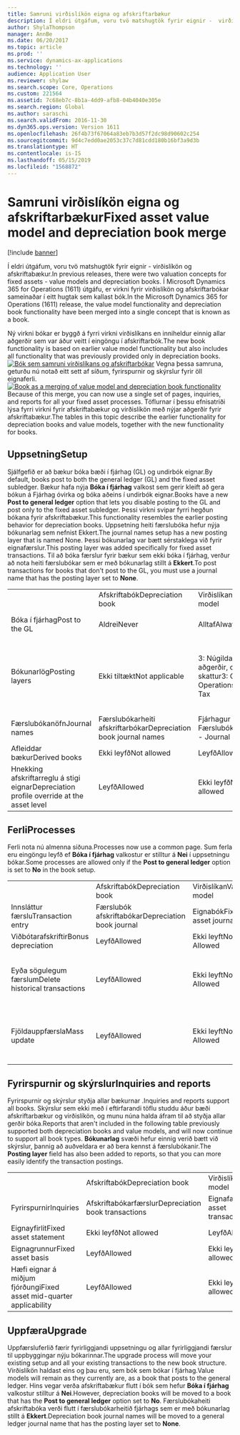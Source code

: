 ```yaml
---
title: Samruni virðislíkön eigna og afskriftarbækur
description: Í eldri útgáfum, voru tvö matshugtök fyrir eignir -  virðislíkön og afskriftabækur. Í Microsoft Dynamics 365 for Operations (1611) útgáfu, er virkni fyrir virðislíkön og afskriftarbókar sameinaðar í eitt hugtak sem kallast bók.
author: ShylaThompson
manager: AnnBe
ms.date: 06/20/2017
ms.topic: article
ms.prod: ''
ms.service: dynamics-ax-applications
ms.technology: ''
audience: Application User
ms.reviewer: shylaw
ms.search.scope: Core, Operations
ms.custom: 221564
ms.assetid: 7c68eb7c-8b1a-4dd9-afb8-04b4040e305e
ms.search.region: Global
ms.author: saraschi
ms.search.validFrom: 2016-11-30
ms.dyn365.ops.version: Version 1611
ms.openlocfilehash: 26f4b73f67064a83eb7b3d57f2dc98d90602c254
ms.sourcegitcommit: 9d4c7edd0ae2053c37c7d81cdd180b16bf3a9d3b
ms.translationtype: HT
ms.contentlocale: is-IS
ms.lasthandoff: 05/15/2019
ms.locfileid: "1568872"
---
```

# <a name="fixed-asset-value-model-and-depreciation-book-merge"></a><span data-ttu-id="44d30-104">Samruni virðislíkön eigna og afskriftarbækur</span><span class="sxs-lookup"><span data-stu-id="44d30-104">Fixed asset value model and depreciation book merge</span></span>

[!include [banner](../includes/banner.md)]

<span data-ttu-id="44d30-105">Í eldri útgáfum, voru tvö matshugtök fyrir eignir -  virðislíkön og afskriftabækur.</span><span class="sxs-lookup"><span data-stu-id="44d30-105">In previous releases, there were two valuation concepts for fixed assets -  value models and depreciation books.</span></span> <span data-ttu-id="44d30-106">Í Microsoft Dynamics 365 for Operations (1611) útgáfu, er virkni fyrir virðislíkön og afskriftarbókar sameinaðar í eitt hugtak sem kallast bók.</span><span class="sxs-lookup"><span data-stu-id="44d30-106">In the Microsoft Dynamics 365 for Operations (1611) release, the value model functionality and depreciation book functionality have been merged into a single concept that is known as a book.</span></span>

<span data-ttu-id="44d30-107">Ný virkni bókar er byggð á fyrri virkni virðislíkans en inniheldur einnig allar aðgerðir sem var áður veitt í eingöngu í afskriftarbók.</span><span class="sxs-lookup"><span data-stu-id="44d30-107">The new book functionality is based on earlier value model functionality but also includes all functionality that was previously provided only in depreciation books.</span></span> <span data-ttu-id="44d30-108">[![Bók sem samruni virðislíkans og afskriftarbókar](./media/fixed-assets.png)](./media/fixed-assets.png) Vegna þessa samruna, geturðu nú notað eitt sett af síðum, fyrirspurnir og skýrslur fyrir öll eignaferli.</span><span class="sxs-lookup"><span data-stu-id="44d30-108">[![Book as a merging of value model and depreciation book functionality](./media/fixed-assets.png)](./media/fixed-assets.png) Because of this merge, you can now use a single set of pages, inquiries, and reports for all your fixed asset processes.</span></span> <span data-ttu-id="44d30-109">Töflurnar í þessu efnisatriði lýsa fyrri virkni fyrir afskriftabækur og virðislíkön með nýjar aðgerðir fyrir afskriftabækur.</span><span class="sxs-lookup"><span data-stu-id="44d30-109">The tables in this topic describe the earlier functionality for depreciation books and value models, together with the new functionality for books.</span></span>

## <a name="setup"></a><span data-ttu-id="44d30-110">Uppsetning</span><span class="sxs-lookup"><span data-stu-id="44d30-110">Setup</span></span>
<span data-ttu-id="44d30-111">Sjálfgefið er að bækur bóka bæði í fjárhag (GL) og undirbók eignar.</span><span class="sxs-lookup"><span data-stu-id="44d30-111">By default, books post to both the general ledger (GL) and the fixed asset subledger.</span></span> <span data-ttu-id="44d30-112">Bækur hafa nýja **Bóka í fjárhag** valkost sem gerir kleift að gera bókun á Fjárhag óvirka og bóka aðeins í undirbók eignar.</span><span class="sxs-lookup"><span data-stu-id="44d30-112">Books have a new **Post to general ledger** option that lets you disable posting to the GL and post only to the fixed asset subledger.</span></span> <span data-ttu-id="44d30-113">Þessi virkni svipar fyrri hegðun bókana fyrir afskriftabækur.</span><span class="sxs-lookup"><span data-stu-id="44d30-113">This functionality resembles the earlier posting behavior for depreciation books.</span></span> <span data-ttu-id="44d30-114">Uppsetning heiti færslubóka hefur nýja bókunarlag sem nefnist Ekkert.</span><span class="sxs-lookup"><span data-stu-id="44d30-114">The journal names setup has a new posting layer that is named None.</span></span> <span data-ttu-id="44d30-115">Þessi bókunarlag var bætt sérstaklega við fyrir eignafærslur.</span><span class="sxs-lookup"><span data-stu-id="44d30-115">This posting layer was added specifically for fixed asset transactions.</span></span> <span data-ttu-id="44d30-116">Til að bóka færslur fyrir bækur sem ekki bóka í fjárhag, verður að nota heiti færslubókar sem er með bókunarlag stillt á **Ekkert**.</span><span class="sxs-lookup"><span data-stu-id="44d30-116">To post transactions for books that don't post to the GL, you must use a journal name that has the posting layer set to **None**.</span></span>

|                                                  |                                 |                                 |                                                         |
|--------------------------------------------------|---------------------------------|---------------------------------|---------------------------------------------------------|
|                                                  | <span data-ttu-id="44d30-117">Afskriftabók</span><span class="sxs-lookup"><span data-stu-id="44d30-117">Depreciation book</span></span>               | <span data-ttu-id="44d30-118">Virðislíkan</span><span class="sxs-lookup"><span data-stu-id="44d30-118">Value model</span></span>                     | <span data-ttu-id="44d30-119">Bók (Nýtt)</span><span class="sxs-lookup"><span data-stu-id="44d30-119">Book (New)</span></span>                                              |
| <span data-ttu-id="44d30-120">Bóka í fjárhag</span><span class="sxs-lookup"><span data-stu-id="44d30-120">Post to the GL</span></span>                                   | <span data-ttu-id="44d30-121">Aldrei</span><span class="sxs-lookup"><span data-stu-id="44d30-121">Never</span></span>                           | <span data-ttu-id="44d30-122">Alltaf</span><span class="sxs-lookup"><span data-stu-id="44d30-122">Always</span></span>                          | <span data-ttu-id="44d30-123">Valkostur að bóka á Fjárhag</span><span class="sxs-lookup"><span data-stu-id="44d30-123">Option to post to the GL</span></span>                                |
| <span data-ttu-id="44d30-124">Bókunarlög</span><span class="sxs-lookup"><span data-stu-id="44d30-124">Posting layers</span></span>                                   | <span data-ttu-id="44d30-125">Ekki tiltækt</span><span class="sxs-lookup"><span data-stu-id="44d30-125">Not applicable</span></span>                  | <span data-ttu-id="44d30-126">3: Núgildandi, aðgerðir, og skattur</span><span class="sxs-lookup"><span data-stu-id="44d30-126">3: Current, Operations, and Tax</span></span> | <span data-ttu-id="44d30-127">11: núgildandi, Aðgerðir, Skatt, 7 sérsniðna lögum og Ekkert</span><span class="sxs-lookup"><span data-stu-id="44d30-127">11: Current, Operations, Tax, 7 custom layers, and None</span></span> |
| <span data-ttu-id="44d30-128">Færslubókanöfn</span><span class="sxs-lookup"><span data-stu-id="44d30-128">Journal names</span></span>                                    | <span data-ttu-id="44d30-129">Færslubókarheiti afskriftarbókar</span><span class="sxs-lookup"><span data-stu-id="44d30-129">Depreciation book journal names</span></span> | <span data-ttu-id="44d30-130">Fjárhagur - Færslubókanöfn</span><span class="sxs-lookup"><span data-stu-id="44d30-130">GL - Journal names</span></span>              | <span data-ttu-id="44d30-131">Fjárhagur - Færslubókanöfn</span><span class="sxs-lookup"><span data-stu-id="44d30-131">GL - Journal names</span></span>                                      |
| <span data-ttu-id="44d30-132">Afleiddar bækur</span><span class="sxs-lookup"><span data-stu-id="44d30-132">Derived books</span></span>                                    | <span data-ttu-id="44d30-133">Ekki leyfð</span><span class="sxs-lookup"><span data-stu-id="44d30-133">Not allowed</span></span>                     | <span data-ttu-id="44d30-134">Leyfð</span><span class="sxs-lookup"><span data-stu-id="44d30-134">Allowed</span></span>                         | <span data-ttu-id="44d30-135">Leyfð</span><span class="sxs-lookup"><span data-stu-id="44d30-135">Allowed</span></span>                                                 |
| <span data-ttu-id="44d30-136">Hnekking afskriftarreglu á stigi eignar</span><span class="sxs-lookup"><span data-stu-id="44d30-136">Depreciation profile override at the asset level</span></span> | <span data-ttu-id="44d30-137">Leyfð</span><span class="sxs-lookup"><span data-stu-id="44d30-137">Allowed</span></span>                         | <span data-ttu-id="44d30-138">Ekki leyfð</span><span class="sxs-lookup"><span data-stu-id="44d30-138">Not allowed</span></span>                     | <span data-ttu-id="44d30-139">Leyfð</span><span class="sxs-lookup"><span data-stu-id="44d30-139">Allowed</span></span>                                                 |

## <a name="processes"></a><span data-ttu-id="44d30-140">Ferli</span><span class="sxs-lookup"><span data-stu-id="44d30-140">Processes</span></span>
<span data-ttu-id="44d30-141">Ferli nota nú almenna síðuna.</span><span class="sxs-lookup"><span data-stu-id="44d30-141">Processes now use a common page.</span></span> <span data-ttu-id="44d30-142">Sum ferla eru eingöngu leyfð ef **Bóka í fjárhag** valkostur er stilltur á **Nei** í uppsetningu bókar.</span><span class="sxs-lookup"><span data-stu-id="44d30-142">Some processes are allowed only if the **Post to general ledger** option is set to **No** in the book setup.</span></span>

|                                |                           |                     |                                          |
|--------------------------------|---------------------------|---------------------|------------------------------------------|
|                                | <span data-ttu-id="44d30-143">Afskriftabók</span><span class="sxs-lookup"><span data-stu-id="44d30-143">Depreciation book</span></span>         | <span data-ttu-id="44d30-144">Virðislíkan</span><span class="sxs-lookup"><span data-stu-id="44d30-144">Value model</span></span>         | <span data-ttu-id="44d30-145">Bók (Nýtt)</span><span class="sxs-lookup"><span data-stu-id="44d30-145">Book (New)</span></span>                               |
| <span data-ttu-id="44d30-146">Innsláttur færslu</span><span class="sxs-lookup"><span data-stu-id="44d30-146">Transaction entry</span></span>              | <span data-ttu-id="44d30-147">Færslubók afskriftabókar</span><span class="sxs-lookup"><span data-stu-id="44d30-147">Depreciation book journal</span></span> | <span data-ttu-id="44d30-148">Eignabók</span><span class="sxs-lookup"><span data-stu-id="44d30-148">Fixed asset journal</span></span> | <span data-ttu-id="44d30-149">Eignabók</span><span class="sxs-lookup"><span data-stu-id="44d30-149">Fixed asset journal</span></span>                      |
| <span data-ttu-id="44d30-150">Viðbótarafskriftir</span><span class="sxs-lookup"><span data-stu-id="44d30-150">Bonus depreciation</span></span>             | <span data-ttu-id="44d30-151">Leyfð</span><span class="sxs-lookup"><span data-stu-id="44d30-151">Allowed</span></span>                   | <span data-ttu-id="44d30-152">Ekki leyft</span><span class="sxs-lookup"><span data-stu-id="44d30-152">Not Allowed</span></span>         | <span data-ttu-id="44d30-153">Leyfð</span><span class="sxs-lookup"><span data-stu-id="44d30-153">Allowed</span></span>                                  |
| <span data-ttu-id="44d30-154">Eyða sögulegum færslum</span><span class="sxs-lookup"><span data-stu-id="44d30-154">Delete historical transactions</span></span> | <span data-ttu-id="44d30-155">Leyfð</span><span class="sxs-lookup"><span data-stu-id="44d30-155">Allowed</span></span>                   | <span data-ttu-id="44d30-156">Ekki leyft</span><span class="sxs-lookup"><span data-stu-id="44d30-156">Not Allowed</span></span>         | <span data-ttu-id="44d30-157">Leyft, nema verið sé að bóka í Fjárhags</span><span class="sxs-lookup"><span data-stu-id="44d30-157">Allowed, unless you're posting to the GL</span></span> |
| <span data-ttu-id="44d30-158">Fjöldauppfærsla</span><span class="sxs-lookup"><span data-stu-id="44d30-158">Mass update</span></span>                    | <span data-ttu-id="44d30-159">Leyfð</span><span class="sxs-lookup"><span data-stu-id="44d30-159">Allowed</span></span>                   | <span data-ttu-id="44d30-160">Ekki leyft</span><span class="sxs-lookup"><span data-stu-id="44d30-160">Not Allowed</span></span>         | <span data-ttu-id="44d30-161">Leyft, nema verið sé að bóka í Fjárhags</span><span class="sxs-lookup"><span data-stu-id="44d30-161">Allowed, unless you're posting to the GL</span></span> |

## <a name="inquiries-and-reports"></a><span data-ttu-id="44d30-162">Fyrirspurnir og skýrslur</span><span class="sxs-lookup"><span data-stu-id="44d30-162">Inquiries and reports</span></span>
<span data-ttu-id="44d30-163">Fyrirspurnir og skýrslur styðja allar bækurnar .</span><span class="sxs-lookup"><span data-stu-id="44d30-163">Inquiries and reports support all books.</span></span> <span data-ttu-id="44d30-164">Skýrslur sem ekki með í eftirfarandi töflu studdu áður bæði afskriftarbækur og virðislíkön, og munu núna halda áfram til að styðja allar gerðir bóka.</span><span class="sxs-lookup"><span data-stu-id="44d30-164">Reports that aren't included in the following table previously supported both depreciation books and value models, and will now continue to support all book types.</span></span> <span data-ttu-id="44d30-165">**Bókunarlag** svæði hefur einnig verið bætt við skýrslur, þannig að auðveldara er að bera kennst á færslubókanir.</span><span class="sxs-lookup"><span data-stu-id="44d30-165">The **Posting layer** field has also been added to reports, so that you can more easily identify the transaction postings.</span></span>

|                                       |                                |                          |                          |
|---------------------------------------|--------------------------------|--------------------------|--------------------------|
|                                       | <span data-ttu-id="44d30-166">Afskriftabók</span><span class="sxs-lookup"><span data-stu-id="44d30-166">Depreciation book</span></span>              | <span data-ttu-id="44d30-167">Virðislíkan</span><span class="sxs-lookup"><span data-stu-id="44d30-167">Value model</span></span>              | <span data-ttu-id="44d30-168">Bók (Nýtt)</span><span class="sxs-lookup"><span data-stu-id="44d30-168">Book (New)</span></span>               |
| <span data-ttu-id="44d30-169">Fyrirspurnir</span><span class="sxs-lookup"><span data-stu-id="44d30-169">Inquiries</span></span>                             | <span data-ttu-id="44d30-170">Afskriftabókarfærslur</span><span class="sxs-lookup"><span data-stu-id="44d30-170">Depreciation book transactions</span></span> | <span data-ttu-id="44d30-171">Eignafærslur</span><span class="sxs-lookup"><span data-stu-id="44d30-171">Fixed asset transactions</span></span> | <span data-ttu-id="44d30-172">Eignafærslur</span><span class="sxs-lookup"><span data-stu-id="44d30-172">Fixed asset transactions</span></span> |
| <span data-ttu-id="44d30-173">Eignayfirlit</span><span class="sxs-lookup"><span data-stu-id="44d30-173">Fixed asset statement</span></span>                 | <span data-ttu-id="44d30-174">Ekki leyfð</span><span class="sxs-lookup"><span data-stu-id="44d30-174">Not allowed</span></span>                    | <span data-ttu-id="44d30-175">Leyfð</span><span class="sxs-lookup"><span data-stu-id="44d30-175">Allowed</span></span>                  | <span data-ttu-id="44d30-176">Leyfð</span><span class="sxs-lookup"><span data-stu-id="44d30-176">Allowed</span></span>                  |
| <span data-ttu-id="44d30-177">Eignagrunnur</span><span class="sxs-lookup"><span data-stu-id="44d30-177">Fixed asset basis</span></span>                     | <span data-ttu-id="44d30-178">Leyfð</span><span class="sxs-lookup"><span data-stu-id="44d30-178">Allowed</span></span>                        | <span data-ttu-id="44d30-179">Ekki leyfð</span><span class="sxs-lookup"><span data-stu-id="44d30-179">Not allowed</span></span>              | <span data-ttu-id="44d30-180">Leyfð</span><span class="sxs-lookup"><span data-stu-id="44d30-180">Allowed</span></span>                  |
| <span data-ttu-id="44d30-181">Hæfi eignar á miðjum fjórðungi</span><span class="sxs-lookup"><span data-stu-id="44d30-181">Fixed asset mid-quarter applicability</span></span> | <span data-ttu-id="44d30-182">Leyfð</span><span class="sxs-lookup"><span data-stu-id="44d30-182">Allowed</span></span>                        | <span data-ttu-id="44d30-183">Ekki leyfð</span><span class="sxs-lookup"><span data-stu-id="44d30-183">Not allowed</span></span>              | <span data-ttu-id="44d30-184">Leyfð</span><span class="sxs-lookup"><span data-stu-id="44d30-184">Allowed</span></span>                  |

## <a name="upgrade"></a><span data-ttu-id="44d30-185">Uppfæra</span><span class="sxs-lookup"><span data-stu-id="44d30-185">Upgrade</span></span>
<span data-ttu-id="44d30-186">Uppfærsluferlið færir fyrirliggjandi uppsetningu og allar fyrirliggjandi færslur til uppbyggingar nýju bókarinnar.</span><span class="sxs-lookup"><span data-stu-id="44d30-186">The upgrade process will move your existing setup and all your existing transactions to the new book structure.</span></span> <span data-ttu-id="44d30-187">Virðislíkön haldast eins og þau eru, sem bók sem bókar í fjárhag.</span><span class="sxs-lookup"><span data-stu-id="44d30-187">Value models will remain as they currently are, as a book that posts to the general ledger.</span></span> <span data-ttu-id="44d30-188">Hins vegar verða afskriftabækur flutt í bók sem hefur **Bóka í fjárhag** valkostur stilltur á **Nei**.</span><span class="sxs-lookup"><span data-stu-id="44d30-188">However, depreciation books will be moved to a book that has the **Post to general ledger** option set to **No**.</span></span> <span data-ttu-id="44d30-189">Færslubókaheiti afskriftabóka verði flutt í færslubókarheitið fjárhags sem er með bókunarlag stillt á **Ekkert**.</span><span class="sxs-lookup"><span data-stu-id="44d30-189">Depreciation book journal names will be moved to a general ledger journal name that has the posting layer set to **None**.</span></span>



